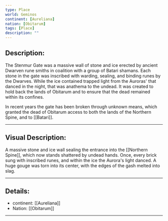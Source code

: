 ```yaml
---
type: Place
world: Geminos
continent: [Aureliana]
nation: [Obitarum]
tags: [Place]
description: ""
---
```


## Description:

The Stenmur Gate was a massive wall of stone and ice erected by ancient Dwarven rune smiths in coalition with a group of Batari shamans. Each stone in the gate was inscribed with warding, sealing, and binding runes by the Dwarves. While the ice contained trapped light from the Auroras' that danced in the night, that was anathema to the undead. It was created to hold back the lands of Obitarum and to ensure that the dead remained within its confines.

In recent years the gate has been broken through unknown means, which granted the dead of Obitarum access to both the lands of the Northern Spine, and to [[Batari]].

---

## Visual Description:

A massive stone and ice wall sealing the entrance into the [[Northern Spine]], which now stands shattered by undead hands. Once, every brick sung with inscribed runes, and within the ice the Aurora's light danced. A huge gouge was torn into its center, with the edges of the gash melted into slag.

---
## Details:
- continent: [[Aureliana]]
- Nation: [[Obitarum]]

---




